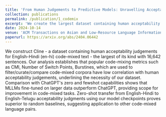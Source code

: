 ```yaml
---
title: 'From Human Judgements to Predictive Models: Unravelling Acceptability in Code-Mixed Sentences'
collection: publications
permalink: /publication/1_codemix
excerpt: 'We create the largest dataset containing human acceptability judgements for English-Hindi (en-hi) code-mixed text and demonstrate how MLLMs fine-tuned on larger data outperform ChatGPT.'
date: 2024-10-14
venue: 'ACM Transactions on Asian and Low-Resource Language Information Processing'
paperurl: https://arxiv.org/abs/2404.06442
---
```

We construct Cline - a dataset containing human acceptability judgements for English-Hindi (en-hi) code-mixed text - the largest of its kind with 16,642 sentences. Our analysis establishes that popular code-mixing metrics such as CMI, Number of Switch Points, Burstines, which are used to filter/curate/compare code-mixed corpora have low correlation with human acceptability judgements, underlining the necessity of our dataset. Comparison with ChatGPT's zero and fewshot capabilities shows that MLLMs fine-tuned on larger data outperform ChatGPT, providing scope for improvement in code-mixed tasks. Zero-shot transfer from English-Hindi to English-Telugu acceptability judgments using our model checkpoints proves superior to random baselines, suggesting application to other code-mixed language pairs.
